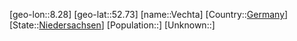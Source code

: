 ﻿---
location: [52.73,8.28]
type: City
tags:
- geo/City


SpocWebEntityId: 35227
isDeleted: false
confidential: public

---
[geo-lon::8.28]
[geo-lat::52.73]
[name::Vechta]
[Country::[Germany](geo/Continent/Europe/Germany.md)]
[State::[Niedersachsen](geo/Continent/Europe/Germany/Niedersachsen.md)]
[Population::]
[Unknown::]

